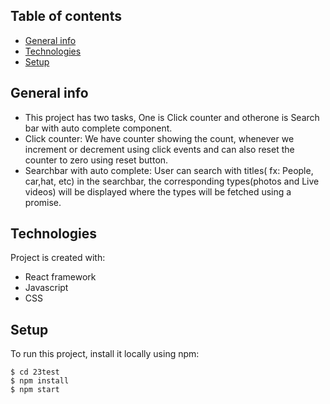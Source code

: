 ## Table of contents
* [General info](#general-info)
* [Technologies](#technologies)
* [Setup](#setup)

## General info
* This project has two tasks, One is Click counter and otherone is Search bar with auto complete component.
* Click counter: We have counter showing the count, whenever we increment or decrement using click events and can also reset the counter to zero using reset button.
* Searchbar with auto complete:  User can search with titles( fx: People, car,hat, etc) in the searchbar, the corresponding types(photos and Live videos) will be 
  displayed where the types will be fetched using a promise.

	
## Technologies
Project is created with:
* React framework
* Javascript
* CSS
	
## Setup
To run this project, install it locally using npm: 

```
$ cd 23test
$ npm install
$ npm start
